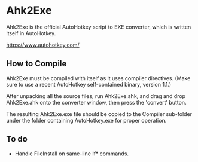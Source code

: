# Ahk2Exe #

Ahk2Exe is the official AutoHotkey script to EXE converter, which is written itself in AutoHotkey.

https://www.autohotkey.com/


## How to Compile ##

Ahk2Exe must be compiled with itself as it uses compiler directives. (Make sure to use a recent AutoHotkey self-contained binary, version 1.1.)

After unpacking all the source files, run Ahk2Exe.ahk, and drag and drop Ahk2Exe.ahk onto the converter window, then press the 'convert' button.

The resulting Ahk2Exe.exe file should be copied to the Compiler sub-folder under the folder containing AutoHotkey.exe for proper operation.


## To do ##

  - Handle FileInstall on same-line If* commands.

